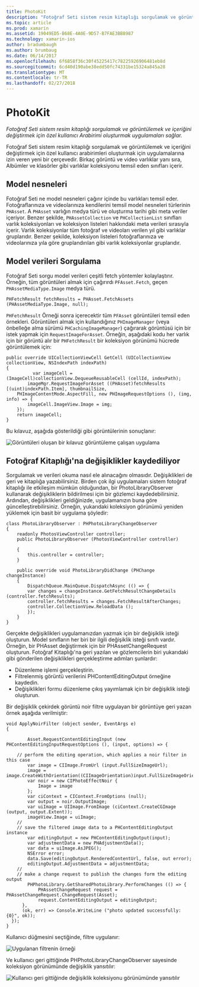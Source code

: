 ```yaml
---
title: PhotoKit
description: "Fotoğraf Seti sistem resim kitaplığı sorgulamak ve görüntülemek ve içeriğini değiştirmek için özel kullanıcı Arabirimi oluşturmak uygulamaları sağlar."
ms.topic: article
ms.prod: xamarin
ms.assetid: 19049ED5-B68E-4A0E-9D57-B7FAE3BB8987
ms.technology: xamarin-ios
author: bradumbaugh
ms.author: brumbaug
ms.date: 06/14/2017
ms.openlocfilehash: 6f6858f36c30f45225417c78225926906481eb8d
ms.sourcegitcommit: 6cd40d190abe38edd50fc74331be15324a845a28
ms.translationtype: MT
ms.contentlocale: tr-TR
ms.lasthandoff: 02/27/2018
---
```

# <a name="photokit"></a>PhotoKit

_Fotoğraf Seti sistem resim kitaplığı sorgulamak ve görüntülemek ve içeriğini değiştirmek için özel kullanıcı Arabirimi oluşturmak uygulamaları sağlar._

Fotoğraf Seti sistem resim kitaplığı sorgulamak ve görüntülemek ve içeriğini değiştirmek için özel kullanıcı arabirimleri oluşturmak için uygulamalarına izin veren yeni bir çerçevedir. Birkaç görüntü ve video varlıklar yanı sıra, Albümler ve klasörler gibi varlıklar koleksiyonu temsil eden sınıfları içerir.

## <a name="model-objects"></a>Model nesneleri
Fotoğraf Seti ne model nesneleri çağırır içinde bu varlıkları temsil eder. Fotoğraflarınıza ve videolarınıza kendilerini temsil model nesneleri türlerinin `PHAsset`. A `PHAsset` varlığın medya türü ve oluşturma tarihi gibi meta veriler içeriyor.
Benzer şekilde, `PHAssetCollection` ve `PHCollectionList` sınıfları varlık koleksiyonları ve koleksiyon listeleri hakkındaki meta verileri sırasıyla içerir. Varlık koleksiyonlar tüm fotoğraf ve videoları verilen yıl gibi varlıklar gruplarıdır. Benzer şekilde, koleksiyon listeleri fotoğraflarınıza ve videolarınıza yıla göre gruplandırılan gibi varlık koleksiyonlar gruplarıdır.

## <a name="querying-model-data"></a>Model verileri Sorgulama
Fotoğraf Seti sorgu model verileri çeşitli fetch yöntemler kolaylaştırır. Örneğin, tüm görüntüleri almak için çağırırdı `PFAsset.Fetch`, geçen `PHAssetMediaType.Image` medya türü.

    PHFetchResult fetchResults = PHAsset.FetchAssets (PHAssetMediaType.Image, null);

`PHFetchResult` Örneği sonra içerecektir tüm `PFAsset` görüntüleri temsil eden örnekleri. Görüntüleri almak için kullandığınız `PHImageManager` (veya önbelleğe alma sürümü `PHCachingImageManager`) çağırarak görüntüsü için bir istek yapmak için `RequestImageForAsset`. Örneğin, aşağıdaki kodu her varlık için bir görüntü alır bir `PHFetchResult` bir koleksiyon görünümü hücrede görüntülemek için:


    public override UICollectionViewCell GetCell (UICollectionView collectionView, NSIndexPath indexPath)
    {
              var imageCell = (ImageCell)collectionView.DequeueReusableCell (cellId, indexPath);
            imageMgr.RequestImageForAsset ((PHAsset)fetchResults [(uint)indexPath.Item], thumbnailSize,
        PHImageContentMode.AspectFill, new PHImageRequestOptions (), (img, info) => {
            imageCell.ImageView.Image = img;
        });
        return imageCell;
    }

Bu kılavuz, aşağıda gösterildiği gibi görüntülerinin sonuçlanır:

![](photokit-images/image4.png "Görüntüleri oluşan bir kılavuz görüntüleme çalışan uygulama")
 
## <a name="saving-changes-to-the-photo-library"></a>Fotoğraf Kitaplığı'na değişiklikler kaydediliyor

Sorgulamak ve verileri okuma nasıl ele alınacağını olmasıdır. Değişiklikleri de geri ve kitaplığa yazabilirsiniz. Birden çok ilgi uygulamaları sistem fotoğraf kitaplığı ile etkileşim mümkün olduğundan, bir PhotoLibraryObserver kullanarak değişikliklerin bildirilmesi için bir gözlemci kaydedebilirsiniz. Ardından, değişiklikleri geldiğinizde, uygulamanızın buna göre güncelleştirebilirsiniz. Örneğin, yukarıdaki koleksiyon görünümü yeniden yüklemek için basit bir uygulama şöyledir:

    class PhotoLibraryObserver : PHPhotoLibraryChangeObserver
    {
        readonly PhotosViewController controller;
        public PhotoLibraryObserver (PhotosViewController controller)
        
        {
            this.controller = controller;
        }
    
        public override void PhotoLibraryDidChange (PHChange changeInstance)
        {
            DispatchQueue.MainQueue.DispatchAsync (() => {
            var changes = changeInstance.GetFetchResultChangeDetails (controller.fetchResults);
            controller.fetchResults = changes.FetchResultAfterChanges;
            controller.CollectionView.ReloadData ();
            });
        }
    }
    
Gerçekte değişiklikleri uygulamanızdan yazmak için bir değişiklik isteği oluşturun. Model sınıfların her biri bir ilgili değişiklik isteği sınıfı vardır. Örneğin, bir PHAsset değiştirmek için bir PHAssetChangeRequest oluşturun. Fotoğraf Kitaplığı'na geri yazılan ve gözlemcilerin biri yukarıdaki gibi gönderilen değişiklikleri gerçekleştirme adımları şunlardır:

-   Düzenleme işlemi gerçekleştirin.
-   Filtrelenmiş görüntü verilerini PHContentEditingOutput örneğine kaydedin.
-   Değişiklikleri formu düzenleme çıkış yayımlamak için bir değişiklik isteği oluşturun.

Bir değişiklik çekirdek görüntü noir filtre uygulayan bir görüntüye geri yazan örnek aşağıda verilmiştir:

    void ApplyNoirFilter (object sender, EventArgs e)
    {
            
            Asset.RequestContentEditingInput (new PHContentEditingInputRequestOptions (), (input, options) => {
            
        // perform the editing operation, which applies a noir filter in this case
            var image = CIImage.FromUrl (input.FullSizeImageUrl);
            image = image.CreateWithOrientation((CIImageOrientation)input.FullSizeImageOrientation);
            var noir = new CIPhotoEffectNoir {
                Image = image
            };
            var ciContext = CIContext.FromOptions (null);
            var output = noir.OutputImage;
            var uiImage = UIImage.FromImage (ciContext.CreateCGImage (output, output.Extent));
            imageView.Image = uiImage;
        //
        // save the filtered image data to a PHContentEditingOutput instance
            var editingOutput = new PHContentEditingOutput(input);
            var adjustmentData = new PHAdjustmentData();
            var data = uiImage.AsJPEG();
            NSError error;
            data.Save(editingOutput.RenderedContentUrl, false, out error);
            editingOutput.AdjustmentData = adjustmentData;
        //
        // make a change request to publish the changes form the editing output
            PHPhotoLibrary.GetSharedPhotoLibrary.PerformChanges (() => {
                PHAssetChangeRequest request = PHAssetChangeRequest.ChangeRequest(Asset);
                request.ContentEditingOutput = editingOutput;
          },
          (ok, err) => Console.WriteLine ("photo updated successfully: {0}", ok));
      });
    }
    
Kullanıcı düğmesini seçtiğinde, filtre uygulanır:

![](photokit-images/image5.png "Uygulanan filtrenin örneği")
 
Ve kullanıcı geri gittiğinde PHPhotoLibraryChangeObserver sayesinde koleksiyon görünümünde değişiklik yansıtılır:

![](photokit-images/image6.png "Kullanıcı geri gittiğinde değişiklik koleksiyonu görünümünde yansıtılır")
